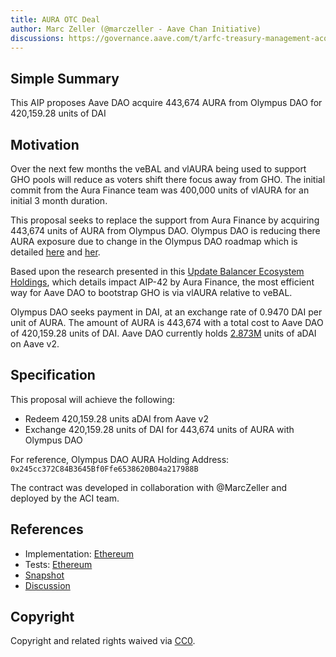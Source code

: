 ```yaml
---
title: AURA OTC Deal
author: Marc Zeller (@marczeller - Aave Chan Initiative)
discussions: https://governance.aave.com/t/arfc-treasury-management-acquire-aura/14683
---
```


## Simple Summary

This AIP proposes Aave DAO acquire 443,674 AURA from Olympus DAO for 420,159.28 units of DAI

## Motivation

Over the next few months the veBAL and vlAURA being used to support GHO pools will reduce as voters shift there focus away from GHO. The initial commit from the Aura Finance team was 400,000 units of vlAURA for an initial 3 month duration.

This proposal seeks to replace the support from Aura Finance by acquiring 443,674 units of AURA from Olympus DAO. Olympus DAO is reducing there AURA exposure due to change in the Olympus DAO roadmap which is detailed [here](https://forum.olympusdao.finance/d/3756-towards-a-fully-autonomous-olympus) and [her](https://forum.olympusdao.finance/d/3967-tap29-aura-solicitation-to-bid).

Based upon the research presented in this [Update Balancer Ecosystem Holdings](https://governance.aave.com/t/temp-check-update-balancer-ecosystem-holdings/14682), which details impact AIP-42 by Aura Finance, the most efficient way for Aave DAO to bootstrap GHO is via vlAURA relative to veBAL. 

Olympus DAO seeks payment in DAI, at an exchange rate of 0.9470 DAI per unit of AURA. The amount of AURA is 443,674 with a total cost to Aave DAO of 420,159.28 units of DAI. Aave DAO currently holds [2.873M](https://etherscan.io/token/0x028171bca77440897b824ca71d1c56cac55b68a3?a=0x464C71f6c2F760DdA6093dCB91C24c39e5d6e18c) units of aDAI on Aave v2.


## Specification

This proposal will achieve the following:

* Redeem 420,159.28 units aDAI from Aave v2
* Exchange 420,159.28 units of DAI for 443,674 units of AURA with Olympus DAO

For reference, Olympus DAO AURA Holding Address: `0x245cc372C84B3645Bf0Ffe6538620B04a217988B`

The contract was developed in collaboration with @MarcZeller and deployed by the ACI team.


## References

- Implementation: [Ethereum](https://github.com/bgd-labs/aave-proposals/blob/main/src/AaveV2_Eth_CRV_OTC_Deal_20230508/AaveV2_Eth_CRV_OTC_Deal_20230508.sol)
- Tests: [Ethereum](https://github.com/bgd-labs/aave-proposals/blob/main/src/AaveV2_Eth_CRV_OTC_Deal_20230508/AaveV2_Eth_CRV_OTC_Deal_20230508.t.sol)
- [Snapshot](https://snapshot.org/#/aave.eth/proposal/0xeb88691a23f3b1f9dfb4d2fb575fa19e75050a67b80b23eff91c0d430a177bd1)
- [Discussion](https://governance.aave.com/t/arfc-treasury-management-acquire-aura/14683)

## Copyright

Copyright and related rights waived via [CC0](https://creativecommons.org/publicdomain/zero/1.0/).
